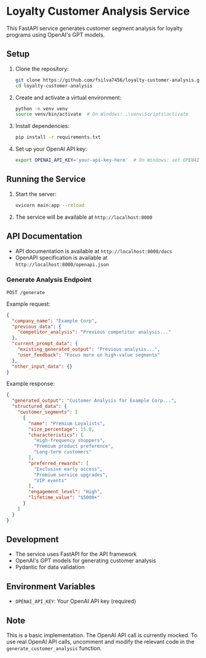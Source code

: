 # Loyalty Customer Analysis Service

This FastAPI service generates customer segment analysis for loyalty programs using OpenAI's GPT models.

## Setup

1. Clone the repository:
   ```bash
   git clone https://github.com/fsilva7456/loyalty-customer-analysis.git
   cd loyalty-customer-analysis
   ```

2. Create and activate a virtual environment:
   ```bash
   python -m venv venv
   source venv/bin/activate  # On Windows: .\venv\Scripts\activate
   ```

3. Install dependencies:
   ```bash
   pip install -r requirements.txt
   ```

4. Set up your OpenAI API key:
   ```bash
   export OPENAI_API_KEY='your-api-key-here'  # On Windows: set OPENAI_API_KEY=your-api-key-here
   ```

## Running the Service

1. Start the server:
   ```bash
   uvicorn main:app --reload
   ```

2. The service will be available at `http://localhost:8000`

## API Documentation

- API documentation is available at `http://localhost:8000/docs`
- OpenAPI specification is available at `http://localhost:8000/openapi.json`

### Generate Analysis Endpoint

`POST /generate`

Example request:
```json
{
  "company_name": "Example Corp",
  "previous_data": {
    "competitor_analysis": "Previous competitor analysis..."
  },
  "current_prompt_data": {
    "existing_generated_output": "Previous analysis...",
    "user_feedback": "Focus more on high-value segments"
  },
  "other_input_data": {}
}
```

Example response:
```json
{
  "generated_output": "Customer Analysis for Example Corp...",
  "structured_data": {
    "customer_segments": [
      {
        "name": "Premium Loyalists",
        "size_percentage": 15.0,
        "characteristics": [
          "High-frequency shoppers",
          "Premium product preference",
          "Long-term customers"
        ],
        "preferred_rewards": [
          "Exclusive early access",
          "Premium service upgrades",
          "VIP events"
        ],
        "engagement_level": "High",
        "lifetime_value": "$5000+"
      }
    ]
  }
}
```

## Development

- The service uses FastAPI for the API framework
- OpenAI's GPT models for generating customer analysis
- Pydantic for data validation

## Environment Variables

- `OPENAI_API_KEY`: Your OpenAI API key (required)

## Note

This is a basic implementation. The OpenAI API call is currently mocked. To use real OpenAI API calls, uncomment and modify the relevant code in the `generate_customer_analysis` function.